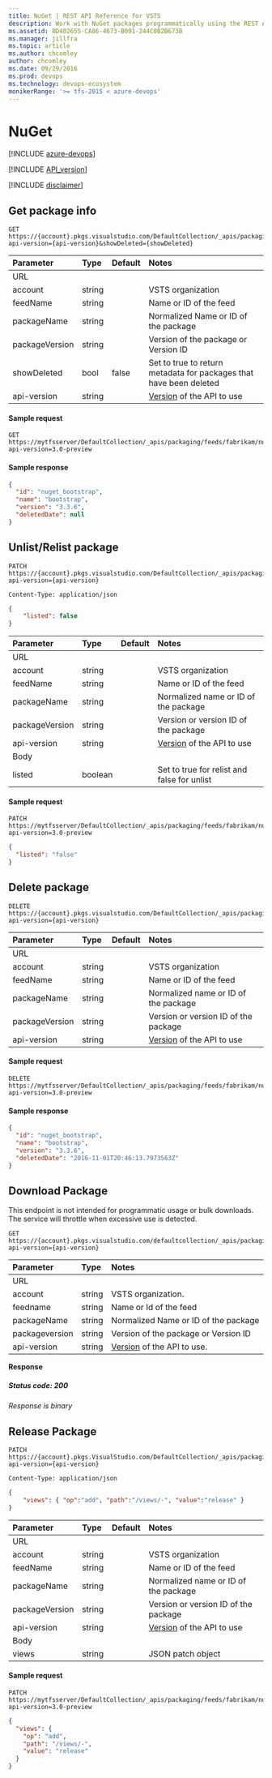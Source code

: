 ```yaml
---
title: NuGet | REST API Reference for VSTS 
description: Work with NuGet packages programmatically using the REST APIs for VSTS.
ms.assetid: 8D402655-CA86-4673-B091-244C0B2B673B
ms.manager: jillfra
ms.topic: article
ms.author: chcomley
author: chcomley
ms.date: 09/29/2016
ms.prod: devops
ms.technology: devops-ecosystem
monikerRange: '>= tfs-2015 < azure-devops'
---
```

# NuGet

[!INCLUDE [azure-devops](../_data/azure-devops-message.md)]


[!INCLUDE [API_version](../_data/version3-preview1.md)]

[!INCLUDE [disclaimer](../_data/disclaimer.md)]

## Get package info

```no-highlight
GET https://{account}.pkgs.visualstudio.com/DefaultCollection/_apis/packaging/feeds/{feedName}/nuget/packages/{packageName}/versions/{packageVersion}?api-version={api-version}&showDeleted={showDeleted}
```

| Parameter             | Type    | Default   | Notes
|:----------------------|:--------|:----------|:---------------------------------------------------------------------------------------------------
| URL
| account               | string  |           | VSTS organization
| feedName              | string  |           | Name or ID of the feed
| packageName           | string  |           | Normalized Name or ID of the package
| packageVersion        | string  |           | Version of the package or Version ID
| showDeleted           | bool    | false     | Set to true to return metadata for packages that have been deleted
| api-version           | string  |           | [Version](../../concepts/rest-api-versioning.md) of the API to use

#### Sample request

```
GET https://mytfsserver/DefaultCollection/_apis/packaging/feeds/fabrikam/nuget/packages/bootstrap/versions/3.3.6/?api-version=3.0-preview
```

#### Sample response

```json
{
  "id": "nuget_bootstrap",
  "name": "bootstrap",
  "version": "3.3.6",
  "deletedDate": null
}
```


## Unlist/Relist package

```no-highlight
PATCH https://{account}.pkgs.visualstudio.com/DefaultCollection/_apis/packaging/feeds/{feedName}/nuget/packages/{packageName}/versions/{packageVersion}?api-version={api-version}
```

```http
Content-Type: application/json
```

```json
{
    "listed": false
}
```

| Parameter             | Type    | Default   | Notes
|:----------------------|:--------|:----------|:---------------------------------------------------------------------------------------------------
| URL
| account               | string  |           | VSTS organization
| feedName              | string  |           | Name or ID of the feed
| packageName           | string  |           | Normalized name or ID of the package
| packageVersion        | string  |           | Version or version ID of the package
| api-version           | string  |           | [Version](../../concepts/rest-api-versioning.md) of the API to use
| Body
| listed                | boolean |            | Set to true for relist and false for unlist

#### Sample request

```
PATCH https://mytfsserver/DefaultCollection/_apis/packaging/feeds/fabrikam/nuget/packages/bootstrap/versions/3.3.6/?api-version=3.0-preview
```
```json
{
  "listed": "false"
}
```


## Delete package

```no-highlight
DELETE https://{account}.pkgs.visualstudio.com/DefaultCollection/_apis/packaging/feeds/{feedName}/nuget/packages/{packageName}/versions/{packageVersion}?api-version={api-version}
```

| Parameter             | Type    | Default   | Notes
|:----------------------|:--------|:----------|:---------------------------------------------------------------------------------------------------
| URL
| account               | string  |           | VSTS organization
| feedName              | string  |           | Name or ID of the feed
| packageName           | string  |           | Normalized name or ID of the package
| packageVersion        | string  |           | Version or version ID of the package
| api-version           | string  |           | [Version](../../concepts/rest-api-versioning.md) of the API to use

#### Sample request

```
DELETE https://mytfsserver/DefaultCollection/_apis/packaging/feeds/fabrikam/nuget/packages/bootstrap/versions/3.3.6/?api-version=3.0-preview
```

#### Sample response

```json
{
  "id": "nuget_bootstrap",
  "name": "bootstrap",
  "version": "3.3.6",
  "deletedDate": "2016-11-01T20:46:13.7973563Z"
}
```


## Download Package

This endpoint is not intended for programmatic usage or bulk downloads.  The service will throttle when excessive use is detected.

```no-highlight
GET https://{account}.pkgs.visualstudio.com/defaultcollection/_apis/packaging/feeds/{feedname}/nuget/packages/{packagename}/versions/{packageversion}/content?api-version={api-version}
```

| Parameter | Type    | Notes
|:----------|:--------|:-------------------------------------------------------------------------------------------------------------
| URL
| account   | string  | VSTS organization.
| feedname   | string  | Name or Id of the feed
| packageName   | string  | Normalized Name or ID of the package
| packageversion   | string  | Version of the package or Version ID
| api-version | string | [Version](../../concepts/rest-api-versioning.md) of the API to use.


**Response**

##### Status code: 200
*Response is binary*

## Release Package
```httprequest
PATCH https://{account}.pkgs.VisualStudio.com/DefaultCollection/_apis/packaging/feeds/{feedName}/nuget/packages/{packageName}/versions/{packageVersion}?api-version={api-version}
```

```http
Content-Type: application/json
```
```json
{
    "views": { "op":"add", "path":"/views/-", "value":"release" }
}
```

| Parameter             | Type    | Default   | Notes
|:----------------------|:--------|:----------|:---------------------------------------------------------------------------------------------------
| URL
| account               | string  |           | VSTS organization
| feedName              | string  |           | Name or ID of the feed
| packageName           | string  |           | Normalized name or ID of the package
| packageVersion        | string  |           | Version or version ID of the package
| api-version           | string  |           | [Version](../../concepts/rest-api-versioning.md) of the API to use
| Body
| views                 | string  |           | JSON patch object

#### Sample request

```
PATCH https://mytfsserver/DefaultCollection/_apis/packaging/feeds/fabrikam/nuget/packages/bootstrap/versions/3.3.6/?api-version=3.0-preview
```
```json
{
  "views": {
    "op": "add",
    "path": "/views/-",
    "value": "release"
  }
}
```

